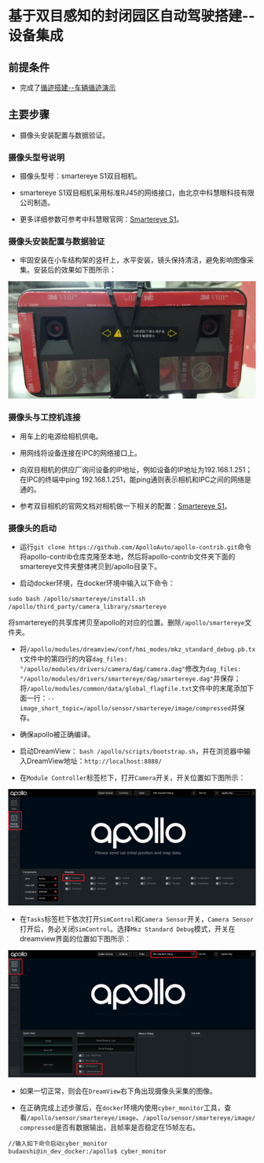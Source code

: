 # 基于双目感知的封闭园区自动驾驶搭建--设备集成

## 前提条件

 - 完成了[循迹搭建--车辆循迹演示](../Waypoint_Following/start_waypoint_following_cn.md)
 
## 主要步骤

 - 摄像头安装配置与数据验证。

### 摄像头型号说明

- 摄像头型号：smartereye S1双目相机。 

- smartereye S1双目相机采用标准RJ45的网络接口，由北京中科慧眼科技有限公司制造。

- 更多详细参数可参考中科慧眼官网：[Smartereye S1](http://www.smartereye.com/product/S1)。

### 摄像头安装配置与数据验证

- 牢固安装在小车结构架的竖杆上，水平安装，镜头保持清洁，避免影响图像采集。安装后的效果如下图所示：

![camera_integration_installation](images/camera_integration_installation.jpg)

### 摄像头与工控机连接
 
 - 用车上的电源给相机供电。
 
 - 用网线将设备连接在IPC的网络接口上。

 - 向双目相机的供应厂询问设备的IP地址，例如设备的IP地址为192.168.1.251；在IPC的终端中ping 192.168.1.251，能ping通则表示相机和IPC之间的网络是通的。

 - 参考双目相机的官网文档对相机做一下相关的配置：[Smartereye S1](http://www.smartereye.com/product/S1)。

### 摄像头的启动
 
 - 运行`git clone https://github.com/ApolloAuto/apollo-contrib.git`命令将apollo-contrib仓库克隆至本地，然后将apollo-contrib文件夹下面的smartereye文件夹整体拷贝到/apollo目录下。
 
 - 启动docker环境，在docker环境中输入以下命令：

 ```
 sudo bash /apollo/smartereye/install.sh /apollo/third_party/camera_library/smartereye
 ```

 将smartereye的共享库拷贝至apollo的对应的位置。删除`/apollo/smartereye`文件夹。

 - 将`/apollo/modules/dreamview/conf/hmi_modes/mkz_standard_debug.pb.txt`文件中的第四行的内容`dag_files: "/apollo/modules/drivers/camera/dag/camera.dag"`修改为`dag_files: "/apollo/modules/drivers/smartereye/dag/smartereye.dag"`并保存；将`/apollo/modules/common/data/global_flagfile.txt`文件中的末尾添加下面一行：`--image_short_topic=/apollo/sensor/smartereye/image/compressed`并保存。

 - 确保apollo被正确编译。
 
 - 启动DreamView： `bash /apollo/scripts/bootstrap.sh`，并在浏览器中输入DreamView地址：`http://localhost:8888/`
 
 - 在`Module Controller`标签栏下，打开`Camera`开关，开关位置如下图所示：
 
![camera_integration_dreamview1](images/camera_integration_dreamview1.png)

 - 在`Tasks`标签栏下依次打开`SimControl`和`Camera Sensor`开关，`Camera Sensor`打开后，务必关闭`SimControl`。选择`Mkz Standard Debug`模式，开关在dreamview界面的位置如下图所示：
 
![camera_integration_dreamview2](images/camera_integration_dreamview2.png)
 
 - 如果一切正常，则会在`DreamView`右下角出现摄像头采集的图像。
 
 - 在正确完成上述步骤后，在`docker`环境内使用`cyber_monitor`工具，查看`/apollo/sensor/smartereye/image`、`/apollo/sensor/smartereye/image/compressed`是否有数据输出，且帧率是否稳定在15帧左右。

```
//输入如下命令启动cyber_monitor
budaoshi@in_dev_docker:/apollo$ cyber_monitor
```